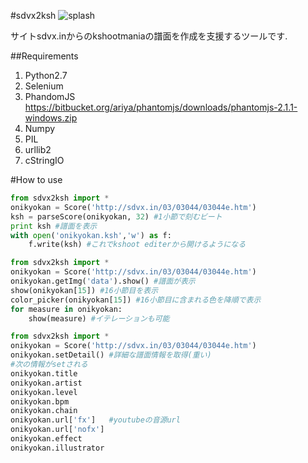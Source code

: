 #sdvx2ksh
![splash](https://github.com/nat-chan/sdvx2ksh/wiki/splash.png)

サイトsdvx.inからのkshootmaniaの譜面を作成を支援するツールです.

##Requirements
1. Python2.7
2. Selenium
3. PhandomJS <https://bitbucket.org/ariya/phantomjs/downloads/phantomjs-2.1.1-windows.zip>
4. Numpy
5. PIL
6. urllib2
7. cStringIO

#How to use
```python
from sdvx2ksh import *
onikyokan = Score('http://sdvx.in/03/03044/03044e.htm')
ksh = parseScore(onikyokan, 32) #1小節で刻むビート
print ksh #譜面を表示
with open('onikyokan.ksh','w') as f:
	f.write(ksh) #これでkshoot editerから開けるようになる
```

```python
from sdvx2ksh import *
onikyokan = Score('http://sdvx.in/03/03044/03044e.htm')
onikyokan.getImg('data').show() #譜面が表示
show(onikyokan[15]) #16小節目を表示
color_picker(onikyokan[15]) #16小節目に含まれる色を降順で表示
for measure in onikyokan:
	show(measure) #イテレーションも可能
```

```python
from sdvx2ksh import *
onikyokan = Score('http://sdvx.in/03/03044/03044e.htm')
onikyokan.setDetail() #詳細な譜面情報を取得(重い)
#次の情報がsetされる
onikyokan.title
onikyokan.artist
onikyokan.level
onikyokan.bpm
onikyokan.chain
onikyokan.url['fx']   #youtubeの音源url
onikyokan.url['nofx']
onikyokan.effect
onikyokan.illustrator
```
